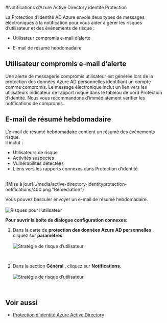 <properties
    pageTitle="Notifications d’Azure Active Directory identité Protection | Microsoft Azure"
    description="Découvrez comment les notifications prennent en charge vos activités enquête."
    services="active-directory"
    keywords="protection d’identité Azure AD, la découverte application cloud, gestion des applications, sécurité, risque, le niveau de risque, vulnérabilité, stratégie de sécurité"
    documentationCenter=""
    authors="MarkusVi"
    manager="femila"
    editor=""/>

<tags
    ms.service="active-directory"
    ms.workload="identity"
    ms.tgt_pltfrm="na"
    ms.devlang="na"
    ms.topic="article"
    ms.date="10/20/2016"
    ms.author="markvi"/>

#<a name="azure-active-directory-identity-protection-notifications"></a>Notifications d’Azure Active Directory identité Protection 


La Protection d’identité AD Azure envoie deux types de messages électroniques à la notification pour vous aider à gérer les risques d’utilisateur et des événements de risque :

- Utilisateur compromis e-mail d’alerte

- E-mail de résumé hebdomadaire

## <a name="user-compromised-alert-email"></a>Utilisateur compromis e-mail d’alerte

Une alerte de messagerie compromis utilisateur est générée lors de la protection des données Azure AD personnelles identifiant un compte comme compromis. Le message électronique inclut un lien vers les utilisateurs indicateur de rapport risque dans le tableau de bord Protection d’identité. Nous vous recommandons d’immédiatement vérifier les notifications de compromis.


## <a name="weekly-digest-email"></a>E-mail de résumé hebdomadaire

L’e-mail de résumé hebdomadaire contient un résumé des événements risque.<br>
Il inclut :

- Utilisateurs de risque
- Activités suspectes
- Vulnérabilités détectées
- Liens vers les rapports connexes dans Protection d’identité


<br>
![Mise à jour](./media/active-directory-identityprotection-notifications/400.png "Remediation")
<br> 

Vous pouvez basculer envoyer un e-mail de résumé hebdomadaire.
<br><br>
![Risques pour l’utilisateur](./media/active-directory-identityprotection-notifications/62.png "User risks")
<br>
 

**Pour ouvrir la boîte de dialogue configuration connexes**:

1. Dans la carte de **protection des données Azure AD personnelles** , cliquez sur **paramètres**.
<br><br>
![Stratégie de risque d’utilisateur](./media/active-directory-identityprotection-notifications/401.png "User risk policy")
<br>

2. Dans la section **Général** , cliquez sur **Notifications**.
<br><br>
![Stratégie de risque d’utilisateur](./media/active-directory-identityprotection-notifications/405.png "User risk policy")
<br>




## <a name="see-also"></a>Voir aussi

- [Protection d’identité Azure Active Directory](active-directory-identityprotection.md) 

